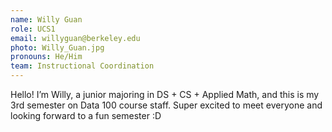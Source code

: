 ```yaml
---
name: Willy Guan
role: UCS1
email: willyguan@berkeley.edu
photo: Willy_Guan.jpg
pronouns: He/Him
team: Instructional Coordination
---
```

Hello! I’m Willy, a junior majoring in DS + CS + Applied Math, and this is my 3rd semester on Data 100 course staff. Super excited to meet everyone and looking forward to a fun semester :D